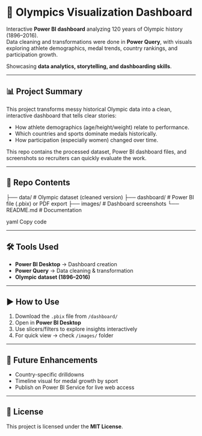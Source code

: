 # 🏅 Olympics Visualization Dashboard

Interactive **Power BI dashboard** analyzing 120 years of Olympic history (1896–2016).  
Data cleaning and transformations were done in **Power Query**, with visuals exploring athlete demographics, medal trends, country rankings, and participation growth.  

Showcasing **data analytics, storytelling, and dashboarding skills**.

---

## 📊 Project Summary  
This project transforms messy historical Olympic data into a clean, interactive dashboard that tells clear stories:  
- How athlete demographics (age/height/weight) relate to performance.  
- Which countries and sports dominate medals historically.  
- How participation (especially women) changed over time.  

This repo contains the processed dataset, Power BI dashboard files, and screenshots so recruiters can quickly evaluate the work.

---

## 📂 Repo Contents  
├── data/ # Olympic dataset (cleaned version)
├── dashboard/ # Power BI file (.pbix) or PDF export
├── images/ # Dashboard screenshots
└── README.md # Documentation

yaml
Copy code

---

## 🛠️ Tools Used  
- **Power BI Desktop** → Dashboard creation  
- **Power Query** → Data cleaning & transformation  
- **Olympic dataset (1896–2016)**  

---

## ▶️ How to Use  
1. Download the `.pbix` file from `/dashboard/`  
2. Open in **Power BI Desktop**  
3. Use slicers/filters to explore insights interactively  
4. For quick view → check `/images/` folder  

---

## 🔮 Future Enhancements  
- Country-specific drilldowns  
- Timeline visual for medal growth by sport  
- Publish on Power BI Service for live web access  

---

## 📜 License  
This project is licensed under the **MIT License**.  
